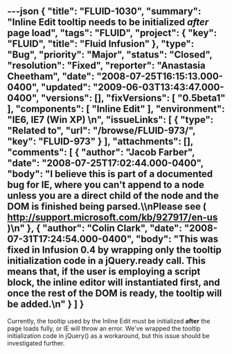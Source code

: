 ---json
{
  "title": "FLUID-1030",
  "summary": "Inline Edit tooltip needs to be initialized *after* page load",
  "tags": "FLUID",
  "project": {
    "key": "FLUID",
    "title": "Fluid Infusion"
  },
  "type": "Bug",
  "priority": "Major",
  "status": "Closed",
  "resolution": "Fixed",
  "reporter": "Anastasia Cheetham",
  "date": "2008-07-25T16:15:13.000-0400",
  "updated": "2009-06-03T13:43:47.000-0400",
  "versions": [],
  "fixVersions": [
    "0.5beta1"
  ],
  "components": [
    "Inline Edit"
  ],
  "environment": "IE6, IE7 (Win XP)&#x20;\n",
  "issueLinks": [
    {
      "type": "Related to",
      "url": "/browse/FLUID-973/",
      "key": "FLUID-973"
    }
  ],
  "attachments": [],
  "comments": [
    {
      "author": "Jacob Farber",
      "date": "2008-07-25T17:02:44.000-0400",
      "body": "I believe this is part of a documented bug for IE, where you can't append to a node unless you are a direct child of the node and the DOM is finished being parsed.\\\nPlease see ( <http://support.microsoft.com/kb/927917/en-us> )\n"
    },
    {
      "author": "Colin Clark",
      "date": "2008-07-31T17:24:54.000-0400",
      "body": "This was fixed in Infusion 0.4 by wrapping only the tooltip initialization code in a jQuery.ready call. This means that, if the user is employing a script block, the inline editor will instantiated first, and once the rest of the DOM is ready, the tooltip will be added.\n"
    }
  ]
}
---
Currently, the tooltip used by the Inline Edit must be initialized **after** the page loads fully, or IE will throw an error. We've wrapped the tooltip initialization code in jQuery() as a workaround, but this issue should be investigated further.

        